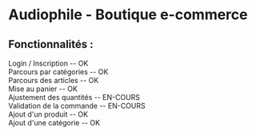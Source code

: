 # Audiophile - Boutique e-commerce

## Fonctionnalités :

Login / Inscription -- OK \
Parcours par catégories -- OK \
Parcours des articles -- OK \
Mise au panier -- OK \
Ajustement des quantités -- EN-COURS \
Validation de la commande -- EN-COURS \
Ajout d'un produit -- OK \
Ajout d'une catégorie -- OK 